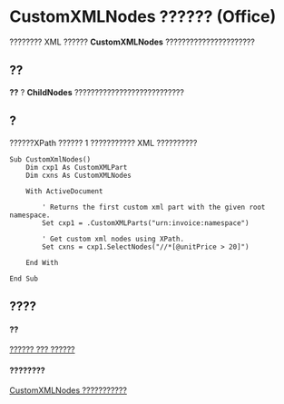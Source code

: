 
# CustomXMLNodes ?????? (Office)

???????? XML ?????? **CustomXMLNodes** ??????????????????????


## ??

 **??** ? **ChildNodes** ???????????????????????????


## ?

??????XPath ?????? 1 ??????????? XML ??????????


```
Sub CustomXmlNodes() 
    Dim cxp1 As CustomXMLPart 
    Dim cxns As CustomXMLNodes 
 
    With ActiveDocument 
  
        ' Returns the first custom xml part with the given root namespace. 
        Set cxp1 = .CustomXMLParts("urn:invoice:namespace")  
         
        ' Get custom xml nodes using XPath.                              
        Set cxns = cxp1.SelectNodes("//*[@unitPrice > 20]")  
                      
    End With 
     
End Sub 

```


## ????


#### ??


[?????? ??? ??????](499c789a-aba2-0fad-649a-0ea964cd3b5e.md)
#### ????????


[CustomXMLNodes ???????????](http://msdn.microsoft.com/library/8813ae2c-d56b-ab10-0567-5546a6324285%28Office.15%29.aspx)